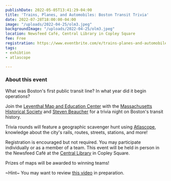 ```yaml
---
publishDate: 2022-05-05T13:41:29-04:00
title: 'Trains, Planes, and Automobiles: Boston Transit Trivia'
date: 2022-07-28T18:00:00-04:00
image: "/uploads/2022-04-25/olm3.jpeg"
backgroundImage: "/uploads/2022-04-25/olm3.jpeg"
location: Newsfeed Café, Central Library in Copley Square
fee: Free
registration: https://www.eventbrite.com/e/trains-planes-and-automobiles-boston-transit-trivia-tickets-334668411227
tags:
- exhibtion
- atlascope

---
```

### About this event

What was Boston's first public transit line? In what year did it begin operations?

Join the [Leventhal Map and Education Center](https://www.leventhalmap.org/) with the [Massachusetts Historical Society](https://www.masshist.org/) and [Steven Beaucher](https://bostonintransit.com/) for a trivia night on Boston's transit history.

Trivia rounds will feature a geographic scavenger hunt using [Atlascope](https://atlascope.leventhalmap.org/), knowledge about the city's rails, routes, streets, stations, and more!

Registration is encouraged but not required. You may participate individually or as a member of a team. This event will be held in person in the Newsfeed Café at the [Central Library](https://www.bpl.org/locations/3/) in Copley Square.

Prizes of maps will be awarded to winning teams!

\~Hint\~ You may want to review [this video](https://www.leventhalmap.org/event/steven-beaucher-on-boston-in-transit/) in preparation.